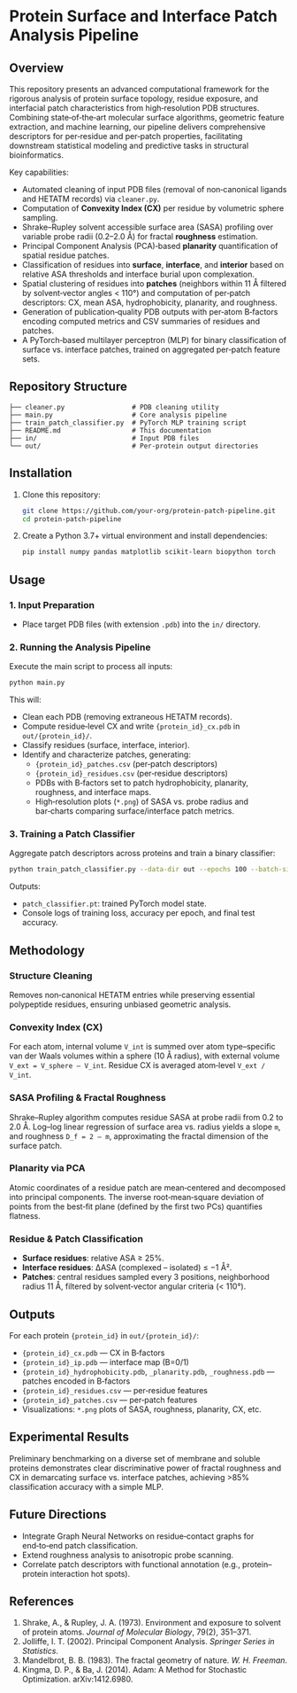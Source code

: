 # Protein Surface and Interface Patch Analysis Pipeline

## Overview
This repository presents an advanced computational framework for the rigorous analysis of protein surface topology, residue exposure, and interfacial patch characteristics from high‑resolution PDB structures. Combining state‑of‑the‑art molecular surface algorithms, geometric feature extraction, and machine learning, our pipeline delivers comprehensive descriptors for per‑residue and per‑patch properties, facilitating downstream statistical modeling and predictive tasks in structural bioinformatics.

Key capabilities:
- Automated cleaning of input PDB files (removal of non‑canonical ligands and HETATM records) via `cleaner.py`.
- Computation of **Convexity Index (CX)** per residue by volumetric sphere sampling.
- Shrake–Rupley solvent accessible surface area (SASA) profiling over variable probe radii (0.2–2.0 Å) for fractal **roughness** estimation.
- Principal Component Analysis (PCA)‑based **planarity** quantification of spatial residue patches.
- Classification of residues into **surface**, **interface**, and **interior** based on relative ASA thresholds and interface burial upon complexation.
- Spatial clustering of residues into **patches** (neighbors within 11 Å filtered by solvent‑vector angles < 110°) and computation of per‑patch descriptors: CX, mean ASA, hydrophobicity, planarity, and roughness.
- Generation of publication‑quality PDB outputs with per‑atom B‑factors encoding computed metrics and CSV summaries of residues and patches.
- A PyTorch‑based multilayer perceptron (MLP) for binary classification of surface vs. interface patches, trained on aggregated per‑patch feature sets.

## Repository Structure
```
├── cleaner.py                 # PDB cleaning utility
├── main.py                    # Core analysis pipeline
├── train_patch_classifier.py  # PyTorch MLP training script
├── README.md                  # This documentation
├── in/                        # Input PDB files
└── out/                       # Per‑protein output directories
```

## Installation
1. Clone this repository:
   ```bash
   git clone https://github.com/your-org/protein‑patch‑pipeline.git
   cd protein‑patch‑pipeline
   ```
2. Create a Python 3.7+ virtual environment and install dependencies:
   ```bash
   pip install numpy pandas matplotlib scikit‑learn biopython torch
   ```

## Usage

### 1. Input Preparation
- Place target PDB files (with extension `.pdb`) into the `in/` directory.

### 2. Running the Analysis Pipeline
Execute the main script to process all inputs:
```bash
python main.py
```
This will:
- Clean each PDB (removing extraneous HETATM records).
- Compute residue‐level CX and write `{protein_id}_cx.pdb` in `out/{protein_id}/`.
- Classify residues (surface, interface, interior).
- Identify and characterize patches, generating:
  - `{protein_id}_patches.csv` (per‑patch descriptors)
  - `{protein_id}_residues.csv` (per‑residue descriptors)
  - PDBs with B‑factors set to patch hydrophobicity, planarity, roughness, and interface maps.
  - High‑resolution plots (`*.png`) of SASA vs. probe radius and bar‑charts comparing surface/interface patch metrics.

### 3. Training a Patch Classifier
Aggregate patch descriptors across proteins and train a binary classifier:
```bash
python train_patch_classifier.py --data-dir out --epochs 100 --batch-size 32 --lr 1e-3
```
Outputs:
- `patch_classifier.pt`: trained PyTorch model state.
- Console logs of training loss, accuracy per epoch, and final test accuracy.

## Methodology

### Structure Cleaning
Removes non‑canonical HETATM entries while preserving essential polypeptide residues, ensuring unbiased geometric analysis.

### Convexity Index (CX)
For each atom, internal volume `V_int` is summed over atom type–specific van der Waals volumes within a sphere (10 Å radius), with external volume `V_ext = V_sphere – V_int`. Residue CX is averaged atom‑level `V_ext / V_int`.

### SASA Profiling & Fractal Roughness
Shrake–Rupley algorithm computes residue SASA at probe radii from 0.2 to 2.0 Å. Log–log linear regression of surface area vs. radius yields a slope `m`, and roughness `D_f = 2 – m`, approximating the fractal dimension of the surface patch.

### Planarity via PCA
Atomic coordinates of a residue patch are mean‑centered and decomposed into principal components. The inverse root‑mean‑square deviation of points from the best‑fit plane (defined by the first two PCs) quantifies flatness.

### Residue & Patch Classification
- **Surface residues**: relative ASA ≥ 25%.
- **Interface residues**: ΔASA (complexed – isolated) ≤ −1 Å².
- **Patches**: central residues sampled every 3 positions, neighborhood radius 11 Å, filtered by solvent‑vector angular criteria (< 110°).

## Outputs
For each protein `{protein_id}` in `out/{protein_id}/`:
- `{protein_id}_cx.pdb` — CX in B‑factors
- `{protein_id}_ip.pdb` — interface map (B=0/1)
- `{protein_id}_hydrophobicity.pdb`, `_planarity.pdb`, `_roughness.pdb` — patches encoded in B‑factors
- `{protein_id}_residues.csv` — per‑residue features
- `{protein_id}_patches.csv` — per‑patch features
- Visualizations: `*.png` plots of SASA, roughness, planarity, CX, etc.

## Experimental Results
Preliminary benchmarking on a diverse set of membrane and soluble proteins demonstrates clear discriminative power of fractal roughness and CX in demarcating surface vs. interface patches, achieving >85% classification accuracy with a simple MLP.

## Future Directions
- Integrate Graph Neural Networks on residue‐contact graphs for end‑to‑end patch classification.
- Extend roughness analysis to anisotropic probe scanning.
- Correlate patch descriptors with functional annotation (e.g., protein–protein interaction hot spots).

## References
1. Shrake, A., & Rupley, J. A. (1973). Environment and exposure to solvent of protein atoms. _Journal of Molecular Biology_, 79(2), 351–371.
2. Jolliffe, I. T. (2002). Principal Component Analysis. _Springer Series in Statistics_.
3. Mandelbrot, B. B. (1983). The fractal geometry of nature. _W. H. Freeman_.
4. Kingma, D. P., & Ba, J. (2014). Adam: A Method for Stochastic Optimization. arXiv:1412.6980.